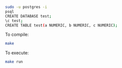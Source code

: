 

```bash
sudo -u postgres -i
psql
CREATE DATABASE test;
\c test;
CREATE TABLE test(a NUMERIC, b NUMERIC, c NUMERIC);
```

To compile:
```bash 
make
```

To execute:
```bash
make run
```
